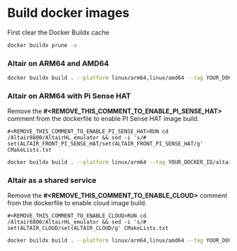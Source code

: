 # Build docker images

First clear the Docker Buildx cache

```bash
docker buildx prune -a
```

### Altair on ARM64 and AMD64

```bash
docker buildx build . --platform linux/arm64,linux/amd64 --tag YOUR_DOCKER_ID/altair8800:latest --push
```

### Altair on ARM64 with Pi Sense HAT

Remove the **#<REMOVE_THIS_COMMENT_TO_ENABLE_PI_SENSE_HAT>** comment from the dockerfile to enable PI Sense HAT image build.

```text
#<REMOVE_THIS_COMMENT_TO_ENABLE_PI_SENSE_HAT>RUN cd /Altair8800/AltairHL_emulator && sed -i 's/# set(ALTAIR_FRONT_PI_SENSE_HAT/set(ALTAIR_FRONT_PI_SENSE_HAT/g' CMakeLists.txt
```

```bash
docker buildx build . --platform linux/arm64 --tag YOUR_DOCKER_ID/altair8800-pisense:latest --push
```

### Altair as a shared service

Remove the **#<REMOVE_THIS_COMMENT_TO_ENABLE_CLOUD>** comment from the dockerfile to enable cloud image build.

```text
#<REMOVE_THIS_COMMENT_TO_ENABLE_CLOUD>RUN cd /Altair8800/AltairHL_emulator && sed -i 's/# set(ALTAIR_CLOUD/set(ALTAIR_CLOUD/g' CMakeLists.txt
```

```bash
docker buildx build . --platform linux/arm64,linux/amd64 --tag YOUR_DOCKER_ID/altair8800-cloud:latest --push
```